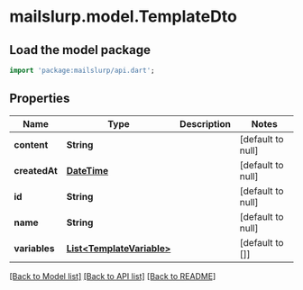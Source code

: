 # mailslurp.model.TemplateDto

## Load the model package
```dart
import 'package:mailslurp/api.dart';
```

## Properties
Name | Type | Description | Notes
------------ | ------------- | ------------- | -------------
**content** | **String** |  | [default to null]
**createdAt** | [**DateTime**](DateTime.md) |  | [default to null]
**id** | **String** |  | [default to null]
**name** | **String** |  | [default to null]
**variables** | [**List&lt;TemplateVariable&gt;**](TemplateVariable.md) |  | [default to []]

[[Back to Model list]](../README.md#documentation-for-models) [[Back to API list]](../README.md#documentation-for-api-endpoints) [[Back to README]](../README.md)


